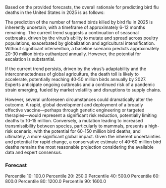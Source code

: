 Based on the provided forecasts, the overall rationale for predicting bird flu deaths in the United States in 2025 is as follows:

The prediction of the number of farmed birds killed by bird flu in 2025 is inherently uncertain, with a timeframe of approximately 6-12 months remaining. The current trend suggests a continuation of seasonal outbreaks, driven by the virus’s ability to mutate and spread across poultry populations, exacerbated by globalization and agricultural intensification.  Without significant intervention, a baseline scenario predicts approximately 20-30 million birds euthanized annually.  However, the potential for escalation is substantial.

If the current trend persists, driven by the virus’s adaptability and the interconnectedness of global agriculture, the death toll is likely to accelerate, potentially reaching 40-50 million birds annually by 2027.  Experts anticipate ongoing outbreaks and a continued risk of a pandemic strain emerging, fueled by market volatility and disruptions to supply chains.

However, several unforeseen circumstances could dramatically alter the outcome. A rapid, global development and deployment of a broadly effective vaccine—perhaps through genetic engineering or targeted therapies—would represent a significant risk reduction, potentially limiting deaths to 10-15 million. Conversely, a mutation leading to increased transmissibility between species, particularly to mammals, presents a high-risk scenario, with the potential for 60-150 million bird deaths, and ultimately, a more significant global impact.  Given the inherent uncertainties and potential for rapid change, a conservative estimate of 40-60 million bird deaths remains the most reasonable projection considering the available data and expert consensus.

### Forecast

Percentile 10: 100.0
Percentile 20: 250.0
Percentile 40: 500.0
Percentile 60: 800.0
Percentile 80: 1200.0
Percentile 90: 1600.0